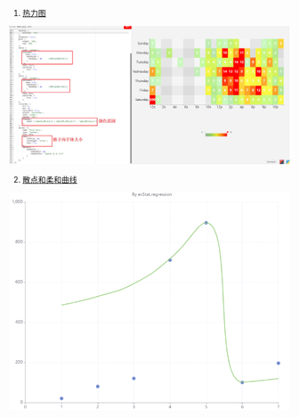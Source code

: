 1. [热力图](./热力图1.js)

![](./pic/热力图1.jpg)

2. [散点和柔和曲线](./绘制散点图和柔滑曲线.js)

![散点和柔和曲线](./pic/散点和柔和曲线.jpg)